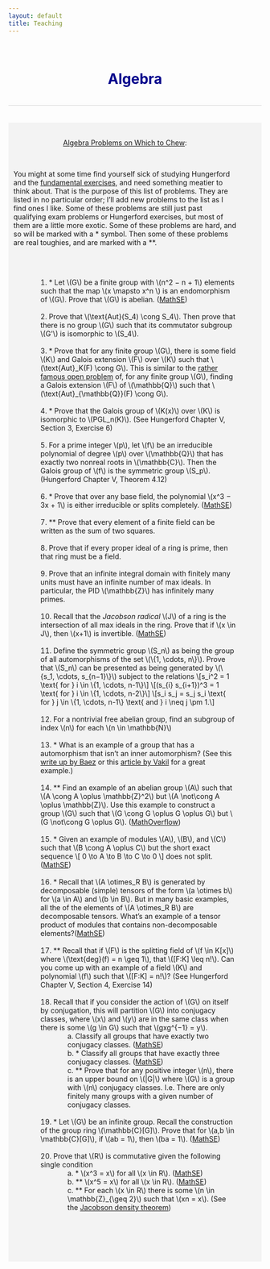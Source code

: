```yaml
---
layout: default
title: Teaching
---
```


<!-- Allows for LaTeX writing -->
<script type="text/javascript" async
    src="https://cdnjs.cloudflare.com/ajax/libs/mathjax/2.7.1/MathJax.js?config=TeX-AMS-MML_HTMLorMML">
</script>
<!-- <script type="text/javascript" async
    src="https://cdnjs.cloudflare.com/ajax/libs/mathjax/2.7.7/MathJax.js?config=default">
</script> -->


<br>
<h1 align=center style="color: darkblue">Algebra</h1>
<br>






<div style="border-top: 1px solid #d5d5d5"></div>
<br>
<br>
<div style="background-color: #f3f3f3; ">
    <br/>
    <style>
        table, th, td { border: 1px solid black; border-collapse: collapse; background: #ffffff; margin-top: 50px; margin-bottom:50px; }
        th, td { padding: 10px; }
    </style>
    <div align=center style="margin-left:10px; margin-right:50px;">
        <p><u>Algebra Problems on Which to Chew</u>:</p><br>
        <div align=left>
            <p>You might at some time find yourself sick of studying Hungerford and the <a href="/test/fun/">fundamental exercises</a>, and need something meatier to think about. That is the purpose of this list of problems. They are listed in no particular order; I’ll add new problems to the list as I find ones I like. Some of these problems are still just past qualifying exam problems or Hungerford exercises, but most of them are a little more exotic. Some of these problems are hard, and so will be marked with a * symbol. Then some of these problems are real toughies, and are marked with a **.</p>
            <br>
        </div>
        <br>
        <ol align=left style="list-style-position: inside; margin-left:30px;">
            <li>* Let \(G\) be a finite group with \(n^2 − n + 1\) elements such that the map \(x \mapsto x^n \) is an endomorphism of \(G\). Prove that \(G\) is abelian. (<a href="https://math.stackexchange.com/questions/2054292/prove-that-a-group-with-n2-n-1-elements-such-that-fx-xn-is-an-endom">MathSE</a>)</li><br>
            <li>Prove that \(\text{Aut}(S_4) \cong S_4\). Then prove that there is no group \(G\) such that its commutator subgroup \(G'\) is isomorphic to \(S_4\).</li><br>
            <li>* Prove that for any finite group \(G\), there is some field \(K\) and Galois extension \(F\) over \(K\) such that \(\text{Aut}_K(F) \cong G\). This is similar to the <a href="https://en.wikipedia.org/wiki/Inverse_Galois_problem">rather famous open problem</a> of, for any finite group \(G\), finding a Galois extension \(F\) of \(\mathbb{Q}\) such that \(\text{Aut}_{\mathbb{Q}}(F) \cong G\).</li><br>
            <li>* Prove that the Galois group of \(K(x)\) over \(K\) is isomorphic to \(PGL_n(K)\). (See Hungerford Chapter V, Section 3, Exercise 6)</li><br>
            <li>For a prime integer \(p\), let \(f\) be an irreducible polynomial of degree \(p\) over \(\mathbb{Q}\) that has exactly two nonreal roots in \(\mathbb{C}\). Then the Galois group of \(f\) is the symmetric group \(S_p\). (Hungerford Chapter V, Theorem 4.12)</li><br>
            <li>* Prove that over any base field, the polynomial \(x^3 − 3x + 1\) is either irreducible or splits completely. (<a href="https://math.stackexchange.com/questions/26477/irreducibility-and-splitting-fields">MathSE</a>)</li><br>
            <li>** Prove that every element of a finite field can be written as the sum of two squares.</li><br>
            <li>Prove that if every proper ideal of a ring is prime, then that ring must be a field.</li><br>
            <li>Prove that an infinite integral domain with finitely many units must have an infinite number of max ideals. In particular, the PID \(\mathbb{Z}\) has infinitely many primes.</li><br>
            <li>Recall that the <i>Jacobson radical </i> \(J\) of a ring is the intersection of all max ideals in the ring. Prove that if \(x \in J\), then \(x+1\) is invertible. (<a href="https://math.stackexchange.com/questions/2049229/an-elementary-property-of-jacobson-radical-if-a-in-j-then-1-a-is-invertib">MathSE</a>)</li><br>
            <li>Define the symmetric group \(S_n\) as being the group of all automorphisms of the set \(\{1, \cdots, n\}\). Prove that \(S_n\) can be presented as being generated by \(\{s_1, \cdots, s_{n−1}\}\) subject to the relations \[s_i^2 = 1 \text{ for } i \in \{1, \cdots, n-1\}\] \[(s_{i} s_{i+1})^3 = 1 \text{ for } i \in \{1, \cdots, n-2\}\] \[s_i s_j = s_j s_i \text{ for } j \in \{1, \cdots, n-1\} \text{ and } i \neq j \pm 1.\]</li><br>
            <li>For a nontrivial free abelian group, find an subgroup of index \(n\) for each \(n \in \mathbb{N}\)</li><br>
            <li>* What is an example of a group that has a automorphism that isn’t an inner automorphism? (See this <a href="https://math.ucr.edu/home/baez/six.html">write up by Baez</a> or this <a href="http://math.stanford.edu/~vakil/files/sixjan2308.pdf">article by Vakil</a> for a great example.)</li><br>
            <li>** Find an example of an abelian group \(A\) such that \(A \cong A \oplus \mathbb{Z}^2\) but \(A \not\cong A \oplus \mathbb{Z}\). Use this example to construct a group \(G\) such that \(G \cong G \oplus G \oplus G\) but \(G \not\cong G \oplus G\). (<a href="https://mathoverflow.net/questions/218113/a-is-isomorphic-to-a-oplus-mathbbz2-but-not-to-a-oplus-mathbbz">MathOverflow</a>)</li><br>
            <li>* Given an example of modules \(A\), \(B\), and \(C\) such that \(B \cong A \oplus C\) but the short exact sequence \[ 0 \to A \to B \to C \to 0 \] does not split. (<a href="https://math.stackexchange.com/questions/135444/a-nonsplit-short-exact-sequence-of-abelian-groups-with-b-cong-a-oplus-c">MathSE</a>)</li><br>
            <li>* Recall that \(A \otimes_R B\) is generated by decomposable (simple) tensors of the form \(a \otimes b\) for \(a \in A\) and \(b \in B\). But in many basic examples, all the of the elements of \(A \otimes_R B\) are decomposable tensors. What’s an example of a tensor product of modules that contains non-decomposable elements?(<a href="https://math.stackexchange.com/questions/1645612/example-of-a-tensor-product-of-modules-with-non-decomposable-elements">MathSE</a>)</li><br>
            <li>** Recall that if \(F\) is the splitting field of \(f \in K[x]\) where \(\text{deg}(f) = n \geq 1\), that \([F:K] \leq n!\). Can you come up with an example of a field \(K\) and polynomial \(f\) such that \([F:K] = n!\)? (See Hungerford Chapter V, Section 4, Exercise 14)</li><br>
            <li>Recall that if you consider the action of \(G\) on itself by conjugation, this will partition \(G\) into conjugacy classes, where \(x\) and \(y\) are in the same class when there is some \(g \in G\) such that \(gxg^{−1} = y\).
                <ol type="a" style="list-style-position: inside; margin-left:30px;">
                    <li>Classify all groups that have exactly two conjugacy classes. (<a href="https://math.stackexchange.com/questions/52350/finite-groups-with-exactly-n-conjugacy-classes-n-2-3">MathSE</a>)</li>
                    <li>* Classify all groups that have exactly three conjugacy classes. (<a href="https://math.stackexchange.com/questions/52350/finite-groups-with-exactly-n-conjugacy-classes-n-2-3">MathSE</a>)</li>
                    <li>** Prove that for any positive integer \(n\), there is an upper bound on \(|G|\) where \(G\) is a group with \(n\) conjugacy classes. I.e. There are only finitely many groups with a given number of conjugacy classes.</li>
                </ol></li><br>
            <li>* Let \(G\) be an infinite group. Recall the construction of the group ring \(\mathbb{C}[G]\). Prove that for \(a,b \in \mathbb{C}[G]\), if \(ab = 1\), then \(ba = 1\). (<a href="https://math.stackexchange.com/questions/2874319/reference-for-kaplanskys-proof-that-in-mathbbcg-ab-1-implies-ba-1">MathSE</a>)</li><br>
            <li>Prove that \(R\) is commutative given the following single condition
                <ol type="a" style="list-style-position: inside; margin-left:30px;">
                    <li>* \(x^3 = x\)  for all \(x \in R\). (<a href="https://math.stackexchange.com/questions/67148/if-a3-a-for-all-a-in-a-ring-r-then-r-is-commutative">MathSE</a>)</li>
                    <li>** \(x^5 = x\) for all \(x \in R\). (<a href="https://math.stackexchange.com/questions/942189/rings-with-a5-a-are-commutative">MathSE</a>)</li>
                    <li>** For each \(x \in R\) there is some \(n \in \mathbb{Z}_{\geq 2}\) such that \(xn = x\). (See the <a href="https://en.wikipedia.org/wiki/Jacobson_density_theorem">Jacobson density theorem</a>)</li>
                </ol></li><br>
        </ol>
        <br>
        <br>
    </div>
    <br>
    <br>
</div>


<br clear="all" />
